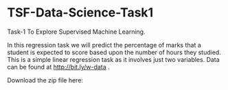 # TSF-Data-Science-Task1
Task-1 To Explore Supervised Machine Learning.

In this regression task we will predict the percentage of marks that a student is expected to score based upon the number of hours they studied.
This is a simple linear regression task as it involves just two variables. Data can be found at http://bit.ly/w-data .

Download the zip file here: 
